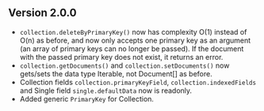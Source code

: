 ## Version 2.0.0

- `collection.deleteByPrimaryKey()` now has complexity O(1) instead of O(n) as
  before, and now only accepts one primary key as an argument (an array of
  primary keys can no longer be passed). If the document with the passed primary
  key does not exist, it returns an error.
- `collection.getDocuments()` and `collection.setDocuments()` now gets/sets the
  data type Iterable<Document>, not Document[] as before.
- Collection fields `collection.primaryKeyField`, `collection.indexedFields` and
  Single field `single.defaultData` now is readonly.
- Added generic `PrimaryKey` for Collection.

